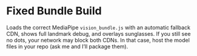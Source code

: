 # Fixed Bundle Build
Loads the correct MediaPipe `vision_bundle.js` with an automatic fallback CDN, shows full landmark debug, and overlays sunglasses.
If you still see no dots, your network may block both CDNs. In that case, host the model files in your repo (ask me and I’ll package them).
